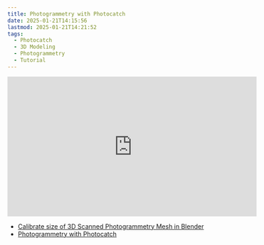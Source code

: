 ```yaml
---
title: Photogrammetry with Photocatch
date: 2025-01-21T14:15:56
lastmod: 2025-01-21T14:21:52
tags:
  - Photocatch
  - 3D Modeling
  - Photogrammetry
  - Tutorial
---
```


<div class="video-grid">
<div class="iframe-16-9-container">
<iframe class="youTubeIframe" width="560" height="315" src="https://www.youtube.com/embed/yMqH0GskhgY?rel=0" title="Photogrammetry with Photocatch" frameborder="0" allow="accelerometer; autoplay; clipboard-write; encrypted-media; gyroscope; picture-in-picture; web-share" referrerpolicy="strict-origin-when-cross-origin" allowfullscreen></iframe>
</div>

</div>

- [Calibrate size of 3D Scanned Photogrammetry Mesh in Blender](./blender/calibrate-photogrammetry-scanned-object-scale-blender%20copy.md)
- [Photogrammetry with Photocatch](https://youtu.be/yMqH0GskhgY)

